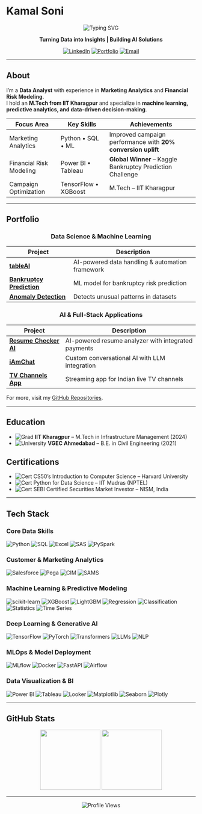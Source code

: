 # Kamal Soni

<div align="center">

![Typing SVG](https://readme-typing-svg.herokuapp.com?font=Fira+Code&size=24&pause=1000&color=2F81F7&center=true&vCenter=true&width=500&lines=Data+Analyst;Machine+Learning+Engineer;IIT+Kharagpur+Graduate)

**Turning Data into Insights | Building AI Solutions**

[![LinkedIn](https://img.shields.io/badge/-LinkedIn-0A66C2?style=for-the-badge&logo=linkedin&logoColor=white)](https://linkedin.com/in/kamalsonikgp)
[![Portfolio](https://img.shields.io/badge/-Portfolio-FF6B35?style=for-the-badge&logo=firefox&logoColor=white)](https://kamaliitkgp.pythonanywhere.com/)
[![Email](https://img.shields.io/badge/-Email-EA4335?style=for-the-badge&logo=gmail&logoColor=white)](mailto:kamalsoni3839@gmail.com)

</div>

---

## About

I’m a **Data Analyst** with experience in **Marketing Analytics** and **Financial Risk Modeling**.  
I hold an **M.Tech from IIT Kharagpur** and specialize in **machine learning, predictive analytics, and data-driven decision-making**.  

<div align="center">

| **Focus Area**            | **Key Skills**                       | **Achievements**                               |
|----------------------------|--------------------------------------|-----------------------------------------------|
| Marketing Analytics        | Python • SQL • ML                   | Improved campaign performance with **20% conversion uplift** |
| Financial Risk Modeling    | Power BI • Tableau                  | **Global Winner** – Kaggle Bankruptcy Prediction Challenge |
| Campaign Optimization      | TensorFlow • XGBoost                | M.Tech – IIT Kharagpur                        |


</div>

---
## Portfolio

<div align="center">

### Data Science & Machine Learning  
| Project | Description |
|---------|-------------|
| <a href="https://github.com/kamalshowgit/tableAI">**tableAI**</a> | AI-powered data handling & automation framework |
| <a href="https://github.com/kamalshowgit/kagglecomp"> **Bankruptcy Prediction**</a> | ML model for bankruptcy risk prediction |
| <a href="https://github.com/kamalshowgit/anomaly-detection">**Anomaly Detection**</a> | Detects unusual patterns in datasets |

### AI & Full-Stack Applications  
| Project | Description |
|---------|-------------|
| <a href="https://github.com/kamalshowgit/resume-checker-next"> **Resume Checker AI**</a> | AI-powered resume analyzer with integrated payments |
| <a href="https://github.com/kamalshowgit/iAmChat"> **iAmChat**</a> | Custom conversational AI with LLM integration |
| <a href="https://github.com/kamalshowgit/tv-channels"> **TV Channels App**</a> | Streaming app for Indian live TV channels |


</div>

For more, visit my [GitHub Repositories](https://github.com/kamalshowgit?tab=repositories).


---
## Education  
- <img src="https://img.icons8.com/ios-filled/20/graduation-cap.png" alt="Grad"/> **IIT Kharagpur** – M.Tech in Infrastructure Management (2024)  
- <img src="https://img.icons8.com/ios-filled/20/university.png" alt="University"/> **VGEC Ahmedabad** – B.E. in Civil Engineering (2021)  

## Certifications  
- <img src="https://img.icons8.com/ios-filled/20/certificate.png" alt="Cert"/> CS50’s Introduction to Computer Science – Harvard University  
- <img src="https://img.icons8.com/ios-filled/20/certificate.png" alt="Cert"/> Python for Data Science – IIT Madras (NPTEL)  
- <img src="https://img.icons8.com/ios-filled/20/certificate.png" alt="Cert"/> SEBI Certified Securities Market Investor – NISM, India  


---

## Tech Stack  

### Core Data Skills  
![Python](https://img.shields.io/badge/-Python-3776AB?logo=python&logoColor=white&style=for-the-badge)
![SQL](https://img.shields.io/badge/-PostgreSQL-4169E1?logo=postgresql&logoColor=white&style=for-the-badge)
![Excel](https://img.shields.io/badge/-Excel-217346?logo=microsoftexcel&logoColor=white&style=for-the-badge)
![SAS](https://img.shields.io/badge/-SAS-0066CC?logo=sas&logoColor=white&style=for-the-badge)
![PySpark](https://img.shields.io/badge/-PySpark-E25A1C?logo=apachespark&logoColor=white&style=for-the-badge)

### Customer & Marketing Analytics  
![Salesforce](https://img.shields.io/badge/-Salesforce-00A1E0?logo=salesforce&logoColor=white&style=for-the-badge)
![Pega](https://img.shields.io/badge/-Pega-1D2F6F?logoColor=white&style=for-the-badge)
![CIM](https://img.shields.io/badge/-CIM-FF6F00?logoColor=white&style=for-the-badge)
![SAMS](https://img.shields.io/badge/-SAMS-008080?logoColor=white&style=for-the-badge)

### Machine Learning & Predictive Modeling  
![scikit-learn](https://img.shields.io/badge/-scikit--learn-F7931E?logo=scikitlearn&logoColor=white&style=for-the-badge)
![XGBoost](https://img.shields.io/badge/-XGBoost-FF6600?logoColor=white&style=for-the-badge)
![LightGBM](https://img.shields.io/badge/-LightGBM-5C9BD4?logoColor=white&style=for-the-badge)
![Regression](https://img.shields.io/badge/-Regression-008080?style=for-the-badge)
![Classification](https://img.shields.io/badge/-Classification-4B0082?style=for-the-badge)
![Statistics](https://img.shields.io/badge/-Statistics-556B2F?style=for-the-badge)
![Time Series](https://img.shields.io/badge/-Time%20Series-FF4500?style=for-the-badge)

### Deep Learning & Generative AI  
![TensorFlow](https://img.shields.io/badge/-TensorFlow-FF6F00?logo=tensorflow&logoColor=white&style=for-the-badge)
![PyTorch](https://img.shields.io/badge/-PyTorch-EE4C2C?logo=pytorch&logoColor=white&style=for-the-badge)
![Transformers](https://img.shields.io/badge/-Transformers-FFD43B?style=for-the-badge)
![LLMs](https://img.shields.io/badge/-LLMs-000000?style=for-the-badge)
![NLP](https://img.shields.io/badge/-NLP-FF4088?style=for-the-badge)

### MLOps & Model Deployment  
![MLflow](https://img.shields.io/badge/-MLflow-0194E2?style=for-the-badge)
![Docker](https://img.shields.io/badge/-Docker-2496ED?logo=docker&logoColor=white&style=for-the-badge)
![FastAPI](https://img.shields.io/badge/-FastAPI-009688?logo=fastapi&logoColor=white&style=for-the-badge)
![Airflow](https://img.shields.io/badge/-Airflow-017CEE?logo=apacheairflow&logoColor=white&style=for-the-badge)

### Data Visualization & BI  
![Power BI](https://img.shields.io/badge/-PowerBI-F2C811?logo=powerbi&logoColor=black&style=for-the-badge)
![Tableau](https://img.shields.io/badge/-Tableau-E97627?logo=tableau&logoColor=white&style=for-the-badge)
![Looker](https://img.shields.io/badge/-Looker-4285F4?logo=looker&logoColor=white&style=for-the-badge)
![Matplotlib](https://img.shields.io/badge/-Matplotlib-013243?style=for-the-badge)
![Seaborn](https://img.shields.io/badge/-Seaborn-9C27B0?style=for-the-badge)
![Plotly](https://img.shields.io/badge/-Plotly-3F4F75?logo=plotly&logoColor=white&style=for-the-badge)


---

## GitHub Stats

<div align="center">

<img src="https://github-readme-stats.vercel.app/api?username=kamalshowgit&show_icons=true&theme=transparent&hide_border=true&icon_color=2F81F7&title_color=2F81F7" height="160"/>
<img src="https://github-readme-streak-stats.herokuapp.com/?user=kamalshowgit&theme=transparent&hide_border=true&ring=2F81F7&fire=FF6B35&currStreakLabel=2F81F7" height="160"/>

</div>

---

<div align="center">

![Profile Views](https://komarev.com/ghpvc/?username=kamalshowgit&color=2F81F7&style=flat-square&label=Profile+Views)

</div>
